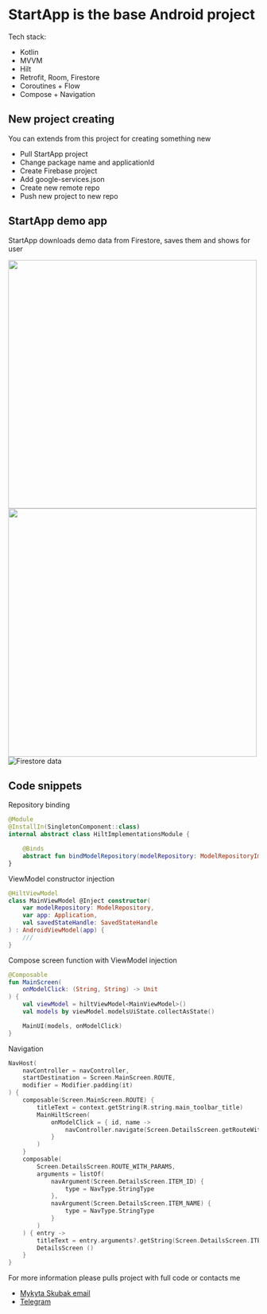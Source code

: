 # StartApp is the base Android project
Tech stack:

- Kotlin
- MVVM
- Hilt
- Retrofit, Room, Firestore
- Coroutines + Flow
- Compose + Navigation

## New project creating
You can extends from this project for creating something new

- Pull StartApp project
- Change package name and applicationId
- Create Firebase project
- Add google-services.json
- Create new remote repo
- Push new project to new repo

## StartApp demo app 
StartApp downloads demo data from Firestore, saves them and shows for user

<img src="1.png" width="500"/> <img src="2.png" width="500"/> 
![Firestore data](3.png)

## Code snippets

Repository binding
``` kotlin
@Module
@InstallIn(SingletonComponent::class)
internal abstract class HiltImplementationsModule {

    @Binds
    abstract fun bindModelRepository(modelRepository: ModelRepositoryImpl): ModelRepository
}
```

ViewModel constructor injection
```kotlin
@HiltViewModel
class MainViewModel @Inject constructor(
    var modelRepository: ModelRepository,
    var app: Application,
    val savedStateHandle: SavedStateHandle
) : AndroidViewModel(app) {
    ///
}
```

Compose screen function with ViewModel injection
```kotlin
@Composable
fun MainScreen(
    onModelClick: (String, String) -> Unit
) {
    val viewModel = hiltViewModel<MainViewModel>()
    val models by viewModel.modelsUiState.collectAsState()

    MainUI(models, onModelClick)
}
```

Navigation
```kotlin
NavHost(
    navController = navController,
    startDestination = Screen.MainScreen.ROUTE,
    modifier = Modifier.padding(it)
) {
    composable(Screen.MainScreen.ROUTE) {
        titleText = context.getString(R.string.main_toolbar_title)
        MainHiltScreen(
            onModelClick = { id, name ->
                navController.navigate(Screen.DetailsScreen.getRouteWithParams(id, name))
            }
        )
    }
    composable(
        Screen.DetailsScreen.ROUTE_WITH_PARAMS,
        arguments = listOf(
            navArgument(Screen.DetailsScreen.ITEM_ID) {
                type = NavType.StringType
            },
            navArgument(Screen.DetailsScreen.ITEM_NAME) {
                type = NavType.StringType
            }
        )
    ) { entry ->
        titleText = entry.arguments?.getString(Screen.DetailsScreen.ITEM_NAME) ?: ""
        DetailsScreen ()
    }
}
```


For more information please pulls project with full code or contacts me
- [Mykyta Skubak email](mailto:mykyta.skubak@pe.liefecell.com)
- [Telegram](https://t.me/nikskubak)
